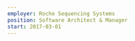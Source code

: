```yaml
---
employer: Roche Sequencing Systems
position: Software Architect & Manager
start: 2017-03-01
---
```

